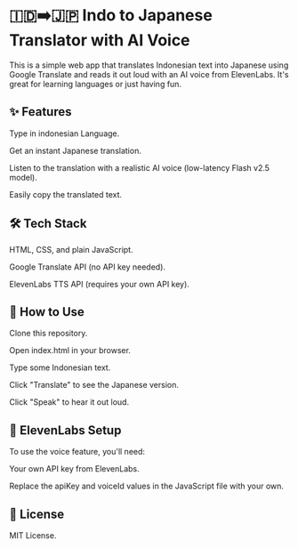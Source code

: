 # 🇮🇩➡️🇯🇵 Indo to Japanese Translator with AI Voice

This is a simple web app that translates Indonesian text into Japanese using Google Translate and reads it out loud with an AI voice from ElevenLabs. It's great for learning languages or just having fun.​

## ✨ Features
Type in indonesian Language.

Get an instant Japanese translation.​

Listen to the translation with a realistic AI voice (low-latency Flash v2.5 model).​

Easily copy the translated text.​

## 🛠️ Tech Stack
HTML, CSS, and plain JavaScript.​

Google Translate API (no API key needed).​

ElevenLabs TTS API (requires your own API key).​

## 🚀 How to Use
Clone this repository.​

Open index.html in your browser.​

Type some Indonesian text.​

Click "Translate" to see the Japanese version.​

Click "Speak" to hear it out loud.​

## 🔧 ElevenLabs Setup
To use the voice feature, you'll need:​

Your own API key from ElevenLabs.​

Replace the apiKey and voiceId values in the JavaScript file with your own.​

## 📄 License
MIT License.​
